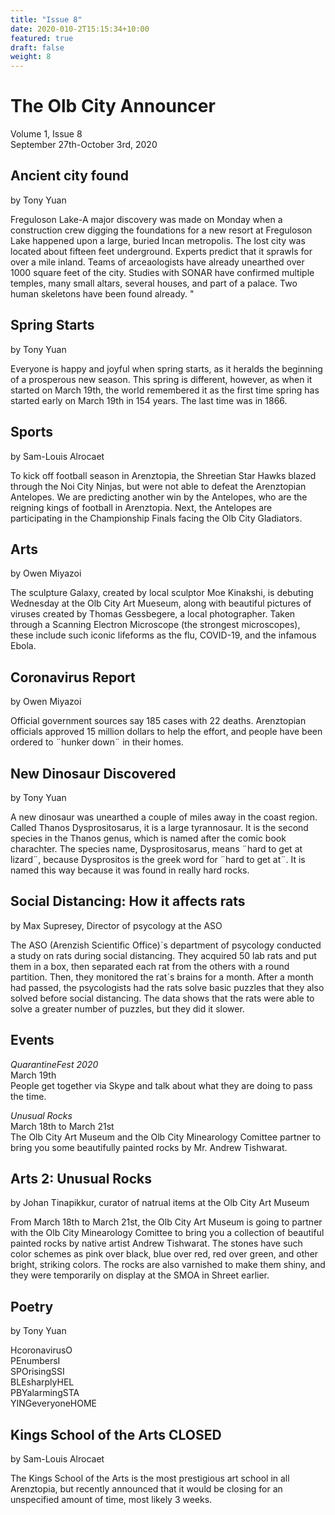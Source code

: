 ```yaml
---
title: "Issue 8"
date: 2020-010-2T15:15:34+10:00
featured: true
draft: false
weight: 8
---
```



# The Olb City Announcer
Volume 1, Issue 8  
September 27th-October 3rd, 2020

## Ancient city found
by Tony Yuan

Freguloson Lake-A major discovery was made on Monday when a construction crew digging the foundations for a new resort at Freguloson Lake happened upon a large, buried Incan metropolis. The lost city was located about fifteen feet underground. Experts predict that it sprawls for over a mile inland. Teams of arceaologists have already unearthed over 1000 square feet of the city. Studies with SONAR have confirmed multiple temples, many small altars, several houses, and part of a palace. Two human skeletons have been found already. " 

## Spring Starts
by Tony Yuan

Everyone is happy and joyful when spring starts, as it heralds the beginning of a prosperous new season. This spring is different, however, as when it started on March 19th, the world remembered it as the first time spring has started early on March 19th in 154 years. The last time was in 1866.

## Sports 
by Sam-Louis Alrocaet

To kick off football season in Arenztopia, the Shreetian Star Hawks blazed through the Noi City Ninjas, but were not able to defeat the Arenztopian Antelopes. We are predicting another win by the Antelopes, who are the reigning kings of football in Arenztopia. Next, the Antelopes are participating in the Championship Finals facing the Olb City Gladiators.

## Arts
by Owen Miyazoi

The sculpture Galaxy, created by local sculptor Moe Kinakshi, is debuting Wednesday at the Olb City Art Mueseum, along with beautiful pictures of viruses created by Thomas Gessbegere, a local photographer. Taken through a Scanning Electron Microscope (the strongest microscopes), these include such iconic lifeforms as the flu, COVID-19, and the infamous Ebola.

## Coronavirus Report
by Owen Miyazoi

Official government sources say 185 cases with 22 deaths. Arenztopian officials approved 15 million dollars to help the effort, and people have been ordered to ¨hunker down¨ in their homes.

## New Dinosaur Discovered
by Tony Yuan

A new dinosaur was unearthed a couple of miles away in the coast region. Called Thanos Dysprositosarus, it is a large tyrannosaur. It is the second species in the Thanos genus, which is named after the comic book charachter. The species name, Dysprositosarus, means ¨hard to get at lizard¨, because Dysprositos is the greek word for ¨hard to get at¨. It is named this way because it was found in really hard rocks.

## Social Distancing: How it affects rats
by Max Supresey, Director of psycology at the ASO

The ASO (Arenzish Scientific Office)´s department of psycology conducted a study on rats during social distancing. They acquired 50 lab rats and put them in a box, then separated each rat from the others with a round partition. Then, they monitored the rat´s brains for a month. After a month had passed, the psycologists had the rats solve basic puzzles that they also solved before social distancing. The data shows that the rats were able to solve a greater number of puzzles, but they did it slower.

## Events

*QuarantineFest 2020*  
March 19th  
People get together via Skype and talk about what they are doing to pass the time.

*Unusual Rocks*  
March 18th to March 21st  
The Olb City Art Museum and the Olb City Minearology Comittee partner to bring you some beautifully painted rocks by Mr. Andrew Tishwarat.

## Arts 2: Unusual Rocks
by Johan Tinapikkur, curator of natrual items at the Olb City Art Museum

From March 18th to March 21st, the Olb City Art Museum is going to partner with the Olb City Minearology Comittee to bring you a collection of beautiful painted rocks by native artist Andrew Tishwarat. The stones have such color schemes as pink over black, blue over red, red over green, and other bright, striking colors. The rocks are also varnished to make them shiny, and they were temporarily on display at the SMOA in Shreet earlier.

## Poetry
by Tony Yuan

HcoronavirusO  
PEnumbersI  
SPOrisingSSI  
BLEsharplyHEL  
PBYalarmingSTA  
YINGeveryoneHOME

## Kings School of the Arts CLOSED
by Sam-Louis Alrocaet

The Kings School of the Arts is the most prestigious art school in all Arenztopia, but recently announced that it would be closing for an unspecified amount of time, most likely 3 weeks.
